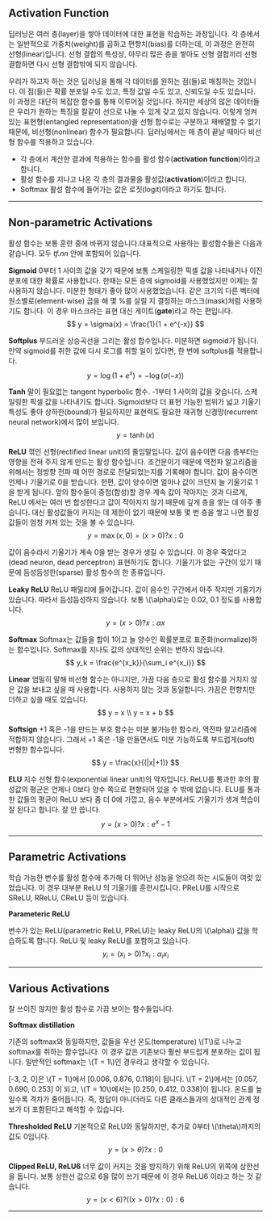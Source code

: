 ## Activation Function

딥러닝은 여러 층(layer)을 쌓아 데이터에 대한 표현을 학습하는 과정입니다. 각 층에서는 일반적으로 가중치(weight)를 곱하고 편향치(bias)를 더하는데, 이 과정은 완전히 선형(linear)입니다. 선형 결합의 특성상, 아무리 많은 층을 쌓아도 선형 결합끼리 선형 결합하면 다시 선형 결합밖에 되지 않습니다.

우리가 하고자 하는 것은 딥러닝을 통해 각 데이터를 원하는 점(들)로 매칭하는 것입니다. 이 점(들)은 확률 분포일 수도 있고, 특정 값일 수도 있고, 신뢰도일 수도 있습니다. 이 과정은 대단히 복잡한 함수를 통해 이루어질 것입니다. 하지만 세상의 많은 데이터들은 우리가 원하는 특징을 칼같이 선으로 나눌 수 있게 갖고 있지 않습니다. 이렇게 엉켜 있는 표현형(entangled representation)을 선형 함수로는 구분하고 재배열할 수 없기 때문에, 비선형(nonlinear) 함수가 필요합니다. 딥러닝에서는 매 층이 끝날 때마다 비선형 함수를 적용하고 있습니다.

* 각 층에서 계산한 결과에 적용하는 함수를 활성 함수(**activation function**)이라고 합니다.
* 활성 함수를 지나고 나온 각 층의 결과물을  활성값(**activation**)이라고 합니다.
* Softmax 활성 함수에 들어가는 값은 로짓(logit)이라고 하기도 합니다.

---

## Non-parametric Activations

활성 함수는 보통 훈련 중에 바뀌지 않습니다.대표적으로 사용하는 활성함수들은 다음과 같습니다. 모두 _tf.nn_ 안에 포함되어 있습니다.

**Sigmoid**
0부터 1 사이의 값을 갖기 때문에 보통 스케일링한 픽셀 값을 나타내거나 이진 분포에 대한 확률로 사용합니다. 한때는 모든 층에 sigmoid를 사용했었지만 이제는 잘 사용하지 않습니다. 미분한 형태가 좋아 많이 사용했었습니다. 같은 크기의 다른 벡터에 원소별로(element-wise) 곱을 해 몇 %를 살릴 지 결정하는 마스크(mask)처럼 사용하기도 합니다. 이 경우 마스크라는 표현 대신 게이트(**gate**)라고 하는 편입니다.
$$ y = \sigma(x) = \frac{1}{1 + e^{-x}} $$

**Softplus**
부드러운 상승곡선을 그리는 활성 합수입니다. 미분하면 sigmoid가 됩니다. 만약 sigmoid를 취한 값에 다시 로그를 취할 일이 있다면, 한 번에 softplus를 적용합니다.
$$ y = \log(1+e^{x}) = -\log(\sigma(-x))$$

**Tanh**
말이 필요없는 tangent hyperbolic 함수. -1부터 1 사이의 값을 갖습니다. 스케일링한 픽셀 값을 나타내기도 합니다. Sigmoid보다 더 표현 가능한 범위가 넓고 기울기 특성도 좋아 상하한(bound)가 필요하지만 표현력도 필요한 재귀형 신경망(recurrent neural network)에서 많이 보입니다.
$$ y = \tanh(x) $$

**ReLU**
꺾인 선형(rectified linear unit)의 줄임말입니다. 값이 음수이면 다음 층부터는 영향을 전혀 주지 않게 만드는 활성 함수입니다. 조건문이기 때문에 역전파 알고리즘을 위해서는 정방향 전파 때 어떤 경로로 전달되었는지를 기록해야 합니다. 값이 음수이면 언제나 기울기로 0을 받습니다. 한편, 값이 양수이면 얼마나 값이 크던지 늘 기울기로 1을 받게 됩니다. 앞의 함수들이 중첩(합성)할 경우 계속 값이 작아지는 것과 다르게, ReLU 에서는 여러 번 합성한다고 값이 작아지지 않기 때문에 깊게 층을 쌓는 데 아주 좋습니다. 대신 활성값들이 커지는 데 제한이 없기 때문에 보통 몇 번 층을 쌓고 나면 활성값들이 엄청 커져 있는 것을 볼 수 있습니다.
$$ y = \max(x,0)  = (x >0) ? x : 0$$

값이 음수라서 기울기가 계속 0을 받는 경우가 생길 수 있습니다. 이 경우 죽었다고(dead neuron, dead perceptron) 표현하기도 합니다. 기울기가 없는 구간이 있기 때문에 듬성듬성한(sparse) 활성 함수의 한 종류입니다.

**Leaky ReLU**
ReLU 패밀리에 들어갑니다. 값이 음수인 구간에서 아주 작지만 기울기가 있습니다. 따라서 듬성듬성하지 않습니다. 보통 \\(\alpha\\)로는 0.02, 0.1 정도를 사용합니다.
$$ y = (x > 0) ? x : \alpha x $$

**Softmax**
Softmax는 값들을 합이 1이고 늘 양수인 확률분포로 표준화(normalize)하는 함수입니다. Softmax를 지나도 값의 상대적인 순위는 변하지 않습니다.
$$ y_k = \frac{e^{x_k}}{\sum_i e^{x_i}} $$

**Linear**
엄밀히 말해 비선형 함수는 아니지만, 가끔 다음 층으로 활성 함수를 거치지 않은 값을 보내고 싶을 때 사용합니다. 사용하지 않는 것과 동일합니다. 가끔은 편향치만 더하고 싶을 때도 있습니다.
$$ y = x \\
y = x + b $$

**Softsign**
+1 혹은 -1을 만드는 부호 함수는 미분 불가능한 함수라, 역전파 알고리즘에 적합하지 않습니다. 그래서 +1 혹은 -1을 만들면서도 미분 가능하도록 부드럽게(soft) 변형한 함수입니다.
$$ y = \frac{x}{(|x|+1)} $$

**ELU**
지수 선형 함수(exponential linear unit)의 약자입니다. ReLU를 통과한 후의 활성값의 평균은 언제나 0보다 양수 쪽으로 편향되어 있을 수 밖에 없습니다. ELU를 통과한 값들의 평균이 ReLU 보다 좀 더 0에 가깝고, 음수 부분에서도 기울기가 생겨 학습이 잘 된다고 합니다. 잘 안 씁니다.
$$ y = (x > 0) ? x : e^x - 1 $$

---

## Parametric Activations

학습 가능한 변수를 활성 함수에 추가해 더 뛰어난 성능을 얻으려 하는 시도들이 여럿 있었습니다. 이 경우 대부분 ReLU 의 기울기를 훈련시킵니다. PReLU를 시작으로 SReLU, RReLU, CReLU 등이 있습니다.

**Parameteric ReLU**

변수가 있는 ReLU(parametric ReLU, PReLU)는 leaky ReLU의 \\(\alpha\\) 값을 학습하도록 합니다. ReLU 및 leaky ReLU를 포함하고 있습니다.
$$ y_i = (x_i > 0) ? x_i : \alpha_i x_i $$

---

## Various Activations

잘 쓰이진 않지만 활성 함수로 가끔 보이는 함수들입니다.

**Softmax distillation**

기존의 softmax와 동일하지만, 값들을 우선 온도(temperature) \\(T\\)로 나누고 softmax를 취하는 함수입니다. 이 경우 값은 기존보다 훨씬 부드럽게 분포하는 값이 됩니다. 일반적인 softmax는 \\(T = 1\\)인 경우라고 생각할 수 있습니다.

[-3, 2, 0]은 \\(T = 1\\)에서 [0.006, 0.876, 0.118]이 됩니다.
\\(T = 2\\)에서는 [0.057, 0.690, 0.253] 이 되고, \\(T = 10\\)에서는 [0.250, 0.412, 0.338]이 됩니다. 온도를 높일수록 격차가 줄어듭니다. 즉, 정답이 아니더라도 다른 클래스들과의 상대적인 관계 정보가 더 포함된다고 해석할 수 있습니다.

**Thresholded ReLU**
기본적으로 ReLU와 동일하지만, 추가로 0부터 \\(\theta\\)까지의 값도 0입니다.
$$ y = (x > \theta) ? x : 0 $$

**Clipped ReLU, ReLU6**
너무 값이 커지는 것을 방지하기 위해 ReLU의 위쪽에 상한선을 둡니다. 보통 상한선 값으로 6을 많이 쓰기 때문에 이 경우 ReLU6 이라고 하는 것 같습니다.
$$ y = (x < 6) ? ((x > 0) ? x : 0) : 6 $$

---